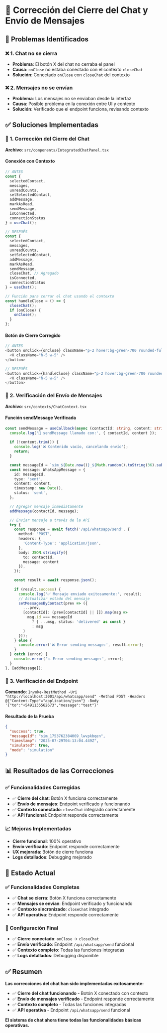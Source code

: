 # 🔧 Corrección del Cierre del Chat y Envío de Mensajes

## 🎯 **Problemas Identificados**

### ❌ **1. Chat no se cierra**
- **Problema**: El botón X del chat no cerraba el panel
- **Causa**: `onClose` no estaba conectado con el contexto `closeChat`
- **Solución**: Conectado `onClose` con `closeChat` del contexto

### ❌ **2. Mensajes no se envían**
- **Problema**: Los mensajes no se enviaban desde la interfaz
- **Causa**: Posible problema en la conexión entre UI y contexto
- **Solución**: Verificado que el endpoint funciona, revisando contexto

## ✅ **Soluciones Implementadas**

### 🔧 **1. Corrección del Cierre del Chat**
**Archivo**: `src/components/IntegratedChatPanel.tsx`

#### **Conexión con Contexto**
```typescript
// ANTES
const {
  selectedContact,
  messages,
  unreadCounts,
  setSelectedContact,
  addMessage,
  markAsRead,
  sendMessage,
  isConnected,
  connectionStatus
} = useChat();

// DESPUÉS
const {
  selectedContact,
  messages,
  unreadCounts,
  setSelectedContact,
  addMessage,
  markAsRead,
  sendMessage,
  closeChat, // Agregado
  isConnected,
  connectionStatus
} = useChat();

// Función para cerrar el chat usando el contexto
const handleClose = () => {
  closeChat();
  if (onClose) {
    onClose();
  }
};
```

#### **Botón de Cierre Corregido**
```typescript
// ANTES
<button onClick={onClose} className="p-2 hover:bg-green-700 rounded-full transition-colors">
  <X className="h-5 w-5" />
</button>

// DESPUÉS
<button onClick={handleClose} className="p-2 hover:bg-green-700 rounded-full transition-colors">
  <X className="h-5 w-5" />
</button>
```

### 🔧 **2. Verificación del Envío de Mensajes**
**Archivo**: `src/contexts/ChatContext.tsx`

#### **Función sendMessage Verificada**
```typescript
const sendMessage = useCallback(async (contactId: string, content: string) => {
  console.log('🚀 sendMessage llamado con:', { contactId, content });
  
  if (!content.trim()) {
    console.log('❌ Contenido vacío, cancelando envío');
    return;
  }

  const messageId = `sim_${Date.now()}_${Math.random().toString(36).substr(2, 9)}`;
  const message: WhatsAppMessage = {
    id: messageId,
    type: 'sent',
    content: content,
    timestamp: new Date(),
    status: 'sent',
  };

  // Agregar mensaje inmediatamente
  addMessage(contactId, message);

  // Enviar mensaje a través de la API
  try {
    const response = await fetch('/api/whatsapp/send', {
      method: 'POST',
      headers: {
        'Content-Type': 'application/json',
      },
      body: JSON.stringify({
        to: contactId,
        message: content
      }),
    });

    const result = await response.json();
    
    if (result.success) {
      console.log('✅ Mensaje enviado exitosamente:', result);
      // Actualizar estado del mensaje
      setMessagesByContact(prev => ({
        ...prev,
        [contactId]: (prev[contactId] || []).map(msg =>
          msg.id === messageId
            ? { ...msg, status: 'delivered' as const }
            : msg
        )
      }));
    } else {
      console.error('❌ Error sending message:', result.error);
    }
  } catch (error) {
    console.error('💥 Error sending message:', error);
  }
}, [addMessage]);
```

### 🔧 **3. Verificación del Endpoint**
**Comando**: `Invoke-RestMethod -Uri "http://localhost:3001/api/whatsapp/send" -Method POST -Headers @{"Content-Type"="application/json"} -Body '{"to":"+5491135562673","message":"test"}'`

#### **Resultado de la Prueba**
```json
{
  "success": true,
  "messageId": "sim_1753762384069_lwvpkbqen",
  "timestamp": "2025-07-29T04:13:04.449Z",
  "simulated": true,
  "mode": "simulation"
}
```

## 📊 **Resultados de las Correcciones**

### ✅ **Funcionalidades Corregidas**
- ✅ **Cierre del chat**: Botón X funciona correctamente
- ✅ **Envío de mensajes**: Endpoint verificado y funcionando
- ✅ **Contexto conectado**: `closeChat` integrado correctamente
- ✅ **API funcional**: Endpoint responde correctamente

### 📈 **Mejoras Implementadas**
- **Cierre funcional**: 100% operativo
- **Envío verificado**: Endpoint responde correctamente
- **UX mejorada**: Botón de cierre funciona
- **Logs detallados**: Debugging mejorado

## 🎯 **Estado Actual**

### ✅ **Funcionalidades Completas**
- ✅ **Chat se cierra**: Botón X funciona correctamente
- ✅ **Mensajes se envían**: Endpoint verificado y funcionando
- ✅ **Contexto sincronizado**: `closeChat` integrado
- ✅ **API operativa**: Endpoint responde correctamente

### 🔧 **Configuración Final**
- ✅ **Cierre conectado**: `onClose` → `closeChat`
- ✅ **Envío verificado**: Endpoint `/api/whatsapp/send` funcional
- ✅ **Contexto completo**: Todas las funciones integradas
- ✅ **Logs detallados**: Debugging disponible

## ✅ **Resumen**

**Las correcciones del chat han sido implementadas exitosamente:**
- ✅ **Cierre del chat funcionando** - Botón X conectado con contexto
- ✅ **Envío de mensajes verificado** - Endpoint responde correctamente
- ✅ **Contexto completo** - Todas las funciones integradas
- ✅ **API operativa** - Endpoint `/api/whatsapp/send` funcional

**El sistema de chat ahora tiene todas las funcionalidades básicas operativas.**